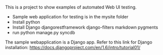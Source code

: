 This is a project to show examples of automated Web UI testing.

* Sample web application for testing is in the mysite folder
* Install python
* Install Django djangorestframework django-filters markdown pygments
* run python manage.py syncdb

The sample webapplication is a Django app. Refer to this link for Django installation: https://docs.djangoproject.com/en/1.6/intro/tutorial01/
